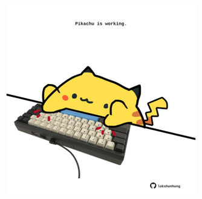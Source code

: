 <!-- built at 01/02/2024, 06:01:00 UTC -->
<p align="center">
  <img width="500" height="500" src="./ReadmeImage.svg">
</p>
